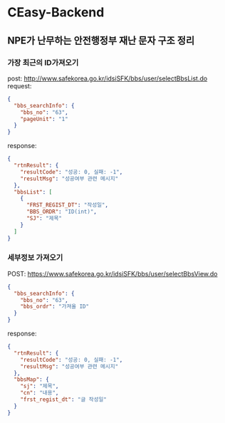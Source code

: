 # CEasy-Backend

## NPE가 난무하는 안전행정부 재난 문자 구조 정리

### 가장 최근의 ID가져오기

post: http://www.safekorea.go.kr/idsiSFK/bbs/user/selectBbsList.do  
request:

```json
{
  "bbs_searchInfo": {
    "bbs_no": "63",
    "pageUnit": "1"
  }
}
```

response:

```json
{
  "rtnResult": {
    "resultCode": "성공: 0, 실패: -1",
    "resultMsg": "성공여부 관련 메시지"
  },
  "bbsList": [
    {
      "FRST_REGIST_DT": "작성일",
      "BBS_ORDR": "ID(int)",
      "SJ": "제목"
    }
  ]
}
```

### 세부정보 가져오기

POST: https://www.safekorea.go.kr/idsiSFK/bbs/user/selectBbsView.do

```json
{
  "bbs_searchInfo": {
    "bbs_no": "63",
    "bbs_ordr": "가져올 ID"
  }
}
```

response:

```json
{
  "rtnResult": {
    "resultCode": "성공: 0, 실패: -1",
    "resultMsg": "성공여부 관련 메시지"
  },
  "bbsMap": {
    "sj": "제목",
    "cn": "내용",
    "frst_regist_dt": "글 작성일"
  }
}
```
